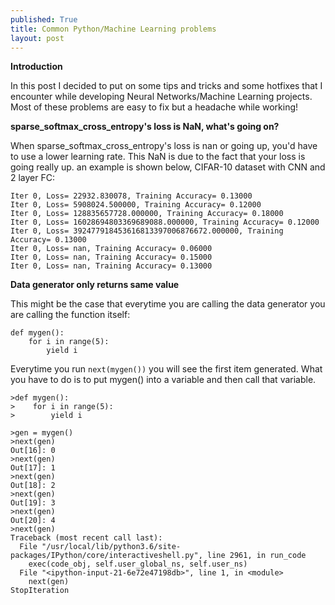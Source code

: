 ```yaml
---
published: True
title: Common Python/Machine Learning problems
layout: post
---
```

**Introduction**

In this post I decided to put on some tips and tricks and some hotfixes that I encounter while developing Neural Networks/Machine Learning projects. Most of these problems are easy to fix but a headache while working!

**sparse_softmax_cross_entropy's loss is NaN, what's going on?**

When sparse_softmax_cross_entropy's loss is nan or going up, you'd have to use a lower learning rate. This NaN is due to the fact that your loss is going really up.
an example is shown below, CIFAR-10 dataset with CNN and 2 layer FC:
```
Iter 0, Loss= 22932.830078, Training Accuracy= 0.13000
Iter 0, Loss= 5908024.500000, Training Accuracy= 0.12000
Iter 0, Loss= 128835657728.000000, Training Accuracy= 0.18000
Iter 0, Loss= 16028694803369689088.000000, Training Accuracy= 0.12000
Iter 0, Loss= 392477918453616813397006876672.000000, Training Accuracy= 0.13000
Iter 0, Loss= nan, Training Accuracy= 0.06000
Iter 0, Loss= nan, Training Accuracy= 0.15000
Iter 0, Loss= nan, Training Accuracy= 0.13000
```

**Data generator only returns same value**

This might be the case that everytime you are calling the data generator you are calling the function itself:
```
def mygen():
    for i in range(5):
        yield i
```

Everytime you run ```next(mygen())``` you will see the first item generated. What you have to do is to put mygen() into a variable and then call that variable.
```
>def mygen():
>    for i in range(5):
>        yield i

>gen = mygen()
>next(gen)
Out[16]: 0
>next(gen)
Out[17]: 1
>next(gen)
Out[18]: 2
>next(gen)
Out[19]: 3
>next(gen)
Out[20]: 4
>next(gen)
Traceback (most recent call last):
  File "/usr/local/lib/python3.6/site-packages/IPython/core/interactiveshell.py", line 2961, in run_code
    exec(code_obj, self.user_global_ns, self.user_ns)
  File "<ipython-input-21-6e72e47198db>", line 1, in <module>
    next(gen)
StopIteration

```